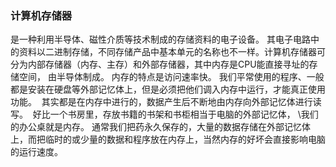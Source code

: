 ### 计算机存储器
是一种利用半导体、磁性介质等技术制成的存储资料的电子设备。 
其电子电路中的资料以二进制存储，不同存储产品中基本单元的名称也不一样。计算机存储器可分为内部存储器（内存、主存）和外部存储器，其中内存是CPU能直接寻址的存储空间，
由半导体制成。 内存的特点是访问速率快。 我们平常使用的程序、一般都是安装在硬盘等外部记忆体上，但是必须把他们调入内存中运行，才能真正使用功能。 
其实都是在内存中进行的，数据产生后不断地由内存向外部记忆体进行读写。  好比一个书房里，存放书籍的书架和书柜相当于电脑的外部记忆体，
\我们的办公桌就是内存。 通常我们把药永久保存的，大量的数据存储在外部记忆体上，而把临时的或少量的数据和程序放在内存上，当然内存的好坏会直接影响电脑的运行速度。
